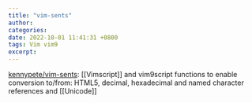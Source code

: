 ```yaml
---
title: "vim-sents"
author: 
categories: 
date: 2022-10-01 11:41:31 +0800
tags: Vim vim9
excerpt: 
---
```



[kennypete/vim-sents](https://github.com/kennypete/vim-sents): [[Vimscript]] and vim9script functions to enable conversion to/from: HTML5, decimal, hexadecimal and named character references and [[Unicode]]



